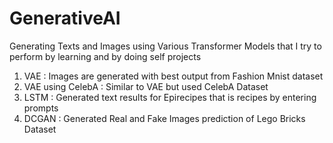 # GenerativeAI
Generating Texts and Images using Various Transformer Models that I try to perform by learning and by doing self projects

1) VAE : Images are generated with best output from Fashion Mnist dataset
2) VAE using CelebA : Similar to VAE but used CelebA Dataset
3) LSTM : Generated text results for Epirecipes that is recipes by entering prompts
4) DCGAN : Generated Real and Fake Images prediction of Lego Bricks Dataset

